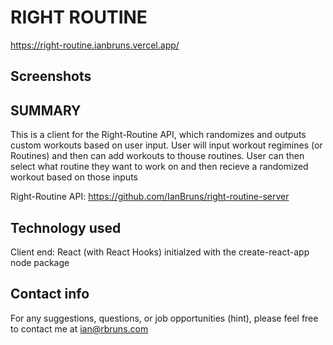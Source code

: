 # RIGHT ROUTINE

https://right-routine.ianbruns.vercel.app/

## Screenshots

## SUMMARY

This is a client for the Right-Routine API, which randomizes and outputs
custom workouts based on user input.  User will input workout regimines
(or Routines) and then can add workouts to thouse routines.  User can then
select what routine they want to work on and then recieve a randomized workout
based on those inputs

Right-Routine API: https://github.com/IanBruns/right-routine-server

## Technology used

Client end: React (with React Hooks) initialzed with the create-react-app node package

## Contact info

For any suggestions, questions, or job opportunities (hint), please feel free to 
contact me at ian@rbruns.com